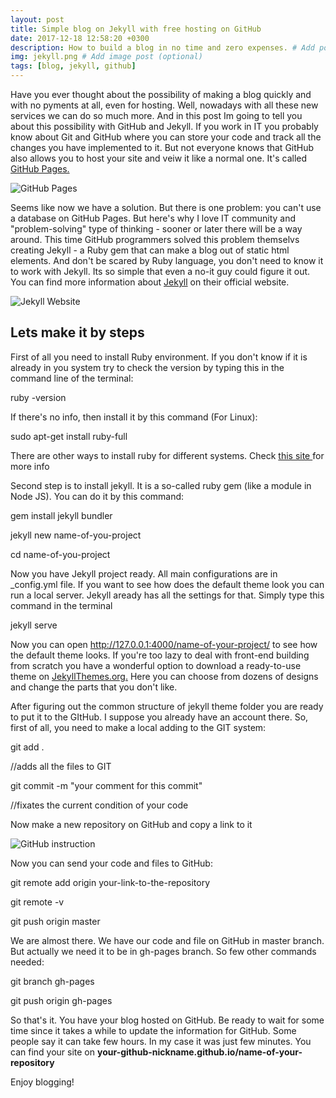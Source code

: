```yaml
---
layout: post
title: Simple blog on Jekyll with free hosting on GitHub
date: 2017-12-18 12:58:20 +0300
description: How to build a blog in no time and zero expenses. # Add post description (optional)
img: jekyll.png # Add image post (optional)
tags: [blog, jekyll, github]
---
```

Have you ever thought about the possibility of making a blog quickly and with no pyments at all, even for hosting. Well, nowadays with all these new services we can do so much more. And in this post Im going to tell you about this possibility with GitHub and Jekyll. 
If you work in IT you probably know about Git and GitHub where you can store your code and track all the changes you have implemented to it. But not everyone knows that GitHub also allows you to host your site and veiw it like a normal one. It's called <a href="https://pages.github.com/">GitHub Pages.</a>

![GitHub Pages]({{site.baseurl}}/assets/img/github-pages.jpg)

Seems like now we have a solution. But there is one problem: you can't use a database on GitHub Pages. But here's why I love IT community and "problem-solving" type of thinking - sooner or later there will be a way around. This time GitHub programmers solved this problem themselvs creating Jekyll - a Ruby gem that can make a blog out of static html elements. And don't be scared by Ruby language, you don't need to know it to work with Jekyll. Its so simple that even a no-it guy could figure it out. You can find more information about <a href="https://jekyllrb.com/">Jekyll</a> on their official website.  

![Jekyll Website]({{site.baseurl}}/assets/img/jekyll-official.jpg)

## Lets make it by steps
First of all you need to install Ruby environment. If you don't know if it is already in you system try to check the version by typing this in the command line of the terminal:
<p class="code-field">ruby -version</p>
If there's no info, then install it by this command (For Linux):
<p class="code-field">sudo apt-get install ruby-full</p>
There are other ways to install ruby for different systems. Check <a href="https://www.ruby-lang.org/en/documentation/installation/">this site </a>for more info

Second step is to install jekyll. It is a so-called ruby gem (like a module in Node JS). You can do it by this command:
<p class="code-field">gem install jekyll bundler</p>
<p class="code-field">jekyll new name-of-you-project</p>
<p class="code-field">cd name-of-you-project</p>

Now you have Jekyll project ready. All main configurations are in _config.yml file. If you want to see how does the default theme look you can run a local server. Jekyll aready has all the settings for that. Simply type this command in the terminal

<p class="code-field">jekyll serve</p>

Now you can open http://127.0.0.1:4000/name-of-your-project/ to see how the default theme looks. If you're too lazy to deal with front-end building from scratch you have a wonderful option to download a ready-to-use theme on <a href="http://jekyllthemes.org/">JekyllThemes.org.</a> Here you can choose from dozens of designs and change the parts that you don't like. 

After figuring out the common structure of jekyll theme folder you are ready to put it to the GItHub. I suppose you already have an account there. So, first of all, you need to make a local adding to the GIT system:

<p class="code-field">git add .</p>//adds all the files to GIT
<p class="code-field">git commit -m "your comment for this commit"</p>//fixates the current condition of your code

Now make a new repository on GitHub and copy a link to it

![GitHub instruction]({{site.baseurl}}/assets/img/github-instruction.jpg)

Now you can send your code and files to GitHub:

<p class="code-field">git remote add origin your-link-to-the-repository</p>
<p class="code-field">git remote -v</p>
<p class="code-field">git push origin master</p>

We are almost there. We have our code and file on GitHub in master branch. But actually we need it to be in gh-pages branch. So few other commands needed:

<p class="code-field">git branch gh-pages</p>
<p class="code-field">git push origin gh-pages</p>

So that's it. You have your blog hosted on GitHub. Be ready to wait for some time since it takes a while to update the information for GitHub. Some people say it can take few hours. In my case it was just few minutes. 
You can find your site on <strong>your-github-nickname.github.io/name-of-your-repository</strong>

Enjoy blogging!